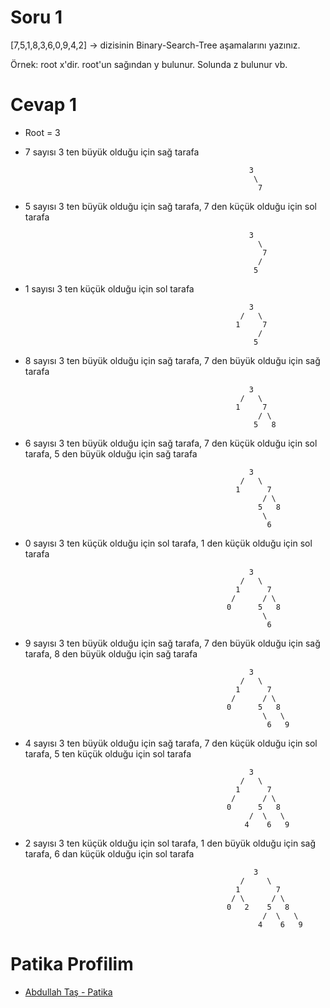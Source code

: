 # Soru 1
[7,5,1,8,3,6,0,9,4,2] -> dizisinin Binary-Search-Tree aşamalarını yazınız.

Örnek: root x'dir. root'un sağından y bulunur. Solunda z bulunur vb.

# Cevap 1
- Root = 3
- 7 sayısı 3 ten büyük olduğu için sağ tarafa

                                                        3
                                                         \
                                                          7

- 5 sayısı 3 ten büyük olduğu için sağ tarafa, 7 den küçük olduğu için sol tarafa

                                                        3
                                                          \
                                                           7
                                                          /
                                                         5
- 1 sayısı 3 ten küçük olduğu için sol tarafa

                                                        3
                                                      /   \
                                                     1     7
                                                          /
                                                         5

- 8 sayısı 3 ten büyük olduğu için sağ tarafa, 7 den büyük olduğu için sağ tarafa

                                                        3
                                                      /   \
                                                     1     7
                                                          / \
                                                         5   8

- 6 sayısı 3 ten büyük olduğu için sağ tarafa, 7 den küçük olduğu için sol tarafa, 5 den büyük olduğu için sağ tarafa

                                                        3
                                                      /   \
                                                     1      7
                                                           / \
                                                          5   8
                                                           \
                                                            6

- 0 sayısı 3 ten küçük olduğu için sol tarafa, 1 den küçük olduğu için sol tarafa

                                                        3
                                                      /   \
                                                     1      7
                                                    /      / \
                                                   0      5   8
                                                           \
                                                            6

- 9 sayısı 3 ten büyük olduğu için sağ tarafa, 7 den büyük olduğu için sağ tarafa, 8 den büyük olduğu için sağ tarafa

                                                        3
                                                      /   \
                                                     1      7
                                                    /      / \
                                                   0      5   8
                                                           \   \
                                                            6   9

- 4 sayısı 3 ten büyük olduğu için sağ tarafa, 7 den küçük olduğu için sol tarafa, 5 ten küçük olduğu için sol tarafa

                                                        3
                                                      /   \
                                                     1      7
                                                    /      / \
                                                   0      5   8
                                                        /  \   \
                                                       4    6   9

- 2 sayısı 3 ten küçük olduğu için sol tarafa, 1 den büyük olduğu için sağ tarafa, 6 dan küçük olduğu için sol tarafa

                                                         3
                                                      /     \
                                                     1        7
                                                    / \      / \
                                                   0   2    5   8
                                                           /  \   \
                                                          4    6   9

# Patika Profilim
- [Abdullah Taş - Patika](https://app.patika.dev/AbdullahTas123)